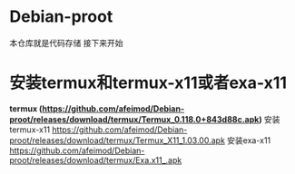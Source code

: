 # Debian-proot
本仓库就是代码存储
接下来开始
# 安装termux和termux-x11或者exa-x11
**termux
(https://github.com/afeimod/Debian-proot/releases/download/termux/Termux_0.118.0+843d88c.apk)** 安装termux-x11
https://github.com/afeimod/Debian-proot/releases/download/termux/Termux_X11_1.03.00.apk 安装exa-x11
https://github.com/afeimod/Debian-proot/releases/download/termux/Exa.x11_.apk


